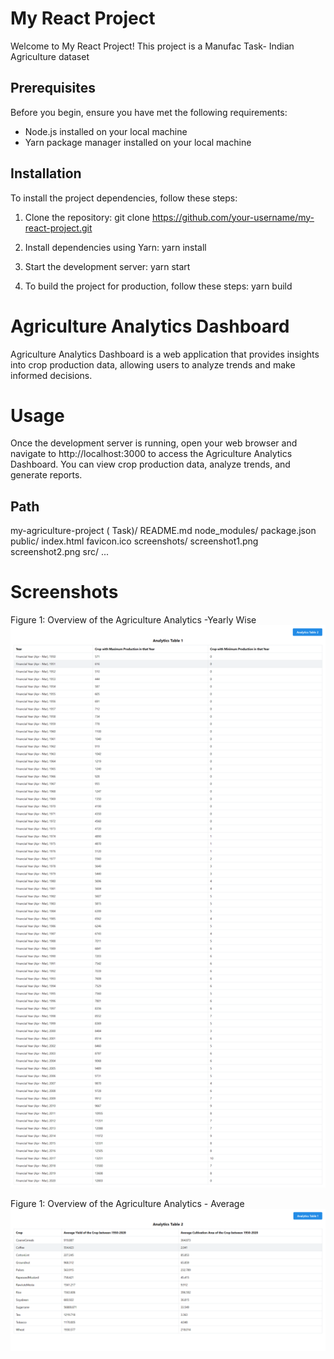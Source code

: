 
# My React Project

Welcome to My React Project! This project is a Manufac Task-  Indian Agriculture dataset

## Prerequisites

Before you begin, ensure you have met the following requirements:

- Node.js installed on your local machine
- Yarn package manager installed on your local machine

## Installation

To install the project dependencies, follow these steps:

1. Clone the repository:
   git clone https://github.com/your-username/my-react-project.git

2. Install dependencies using Yarn:
   yarn install

3. Start the development server:
   yarn start

4. To build the project for production, follow these steps:
   yarn build





# Agriculture Analytics Dashboard
Agriculture Analytics Dashboard is a web application that provides insights into crop production data, allowing users to analyze trends and make informed decisions.

# Usage
Once the development server is running, open your web browser and navigate to http://localhost:3000 to access the Agriculture Analytics Dashboard. You can view crop production data, analyze trends, and generate reports.

## Path
my-agriculture-project ( Task)/
  README.md
  node_modules/
  package.json
  public/
    index.html
    favicon.ico
    screenshots/
      screenshot1.png
      screenshot2.png
  src/
    ...


# Screenshots

Figure 1: Overview of the Agriculture Analytics -Yearly Wise 
![Analytics 1 ](public/screenshot/screenshot1.png)

Figure 1: Overview of the Agriculture Analytics  - Average
![Analytics 2 ](public/screenshot/screenshot2.png)